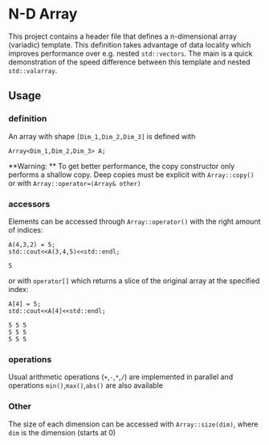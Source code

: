 # N-D Array

This project contains a header file that defines a n-dimensional array (variadic) template. This definition takes advantage of data locality which improves performance over e.g. nested `std::vectors`.
The main is a quick demonstration of the speed difference between this template and nested `std::valarray`.
## Usage

### definition
An array with shape `[Dim_1,Dim_2,Dim_3]` is defined with
```
Array<Dim_1,Dim_2,Dim_3> A;
```

**Warning: ** To get better performance, the copy constructor only performs a shallow copy. Deep copies must be explicit with `Array::copy()` or with `Array::operator=(Array& other)`

### accessors
Elements can be accessed through `Array::operator()` with the right amount of indices:
```
A(4,3,2) = 5;
std::cout<<A(3,4,5)<<std::endl;
```
```
5
```

or with `operator[]` which returns a slice of the original array at the specified index:
```
A[4] = 5;
std::cout<<A[4]<<std::endl;
```
```
5 5 5
5 5 5
5 5 5
```

### operations
Usual arithmetic operations (`+`,`-`,`*`,`/`) are implemented in parallel and operations `min()`,`max()`,`abs()` are also available

### Other
The size of each dimension can be accessed with `Array::size(dim)`, where `dim` is the dimension (starts at 0)

